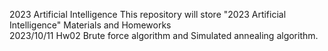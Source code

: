 2023 Artificial Intelligence
This repository will store "2023 Artificial Intelligence" Materials and Homeworks      
2023/10/11 Hw02 Brute force algorithm and Simulated annealing algorithm.
